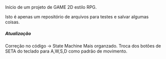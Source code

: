 Início de um projeto de GAME 2D estilo RPG. 

Isto é apenas um repositório de arquivos para testes e salvar algumas coisas.

##### Atualização ######
Correção no código -> State Machine Mais organzado. 
Troca dos botões de SETA do teclado para A,W,S,D como padrão de movimento. 
